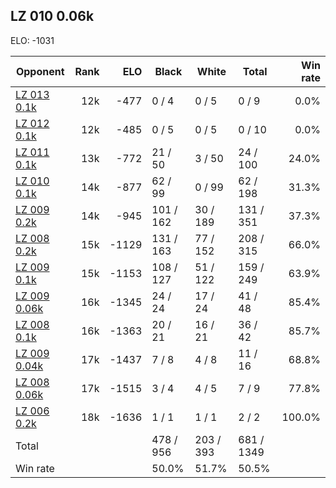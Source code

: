 ## LZ 010 0.06k ##

ELO: -1031

Opponent | Rank | ELO | Black | White | Total | Win rate
---------|-----:|----:|-------|-------|-------|-------:
[LZ 013 0.1k](LZ%20013%200.1k.md) | 12k | -477 | 0 / 4 | 0 / 5 | 0 / 9 | 0.0%
[LZ 012 0.1k](LZ%20012%200.1k.md) | 12k | -485 | 0 / 5 | 0 / 5 | 0 / 10 | 0.0%
[LZ 011 0.1k](LZ%20011%200.1k.md) | 13k | -772 | 21 / 50 | 3 / 50 | 24 / 100 | 24.0%
[LZ 010 0.1k](LZ%20010%200.1k.md) | 14k | -877 | 62 / 99 | 0 / 99 | 62 / 198 | 31.3%
[LZ 009 0.2k](LZ%20009%200.2k.md) | 14k | -945 | 101 / 162 | 30 / 189 | 131 / 351 | 37.3%
[LZ 008 0.2k](LZ%20008%200.2k.md) | 15k | -1129 | 131 / 163 | 77 / 152 | 208 / 315 | 66.0%
[LZ 009 0.1k](LZ%20009%200.1k.md) | 15k | -1153 | 108 / 127 | 51 / 122 | 159 / 249 | 63.9%
[LZ 009 0.06k](LZ%20009%200.06k.md) | 16k | -1345 | 24 / 24 | 17 / 24 | 41 / 48 | 85.4%
[LZ 008 0.1k](LZ%20008%200.1k.md) | 16k | -1363 | 20 / 21 | 16 / 21 | 36 / 42 | 85.7%
[LZ 009 0.04k](LZ%20009%200.04k.md) | 17k | -1437 | 7 / 8 | 4 / 8 | 11 / 16 | 68.8%
[LZ 008 0.06k](LZ%20008%200.06k.md) | 17k | -1515 | 3 / 4 | 4 / 5 | 7 / 9 | 77.8%
[LZ 006 0.2k](LZ%20006%200.2k.md) | 18k | -1636 | 1 / 1 | 1 / 1 | 2 / 2 | 100.0%
Total | | | 478 / 956 | 203 / 393 | 681 / 1349 | 
Win rate| | | 50.0% | 51.7% | 50.5% | 
